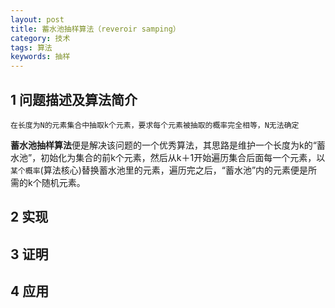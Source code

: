 ```yaml
---
layout: post
title: 蓄水池抽样算法（reveroir samping）
category: 技术
tags: 算法
keywords: 抽样
---
```


## 1 问题描述及算法简介


```
在长度为N的元素集合中抽取k个元素，要求每个元素被抽取的概率完全相等，N无法确定
```

**蓄水池抽样算法**便是解决该问题的一个优秀算法，其思路是维护一个长度为k的“蓄水池”，初始化为集合的前k个元素，然后从k＋1开始遍历集合后面每一个元素，以`某个概率`(算法核心)替换蓄水池里的元素，遍历完之后，“蓄水池”内的元素便是所需的k个随机元素。

## 2 实现

## 3 证明

## 4 应用


